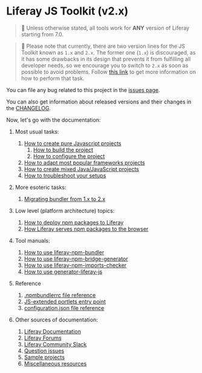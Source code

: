 # Liferay JS Toolkit (v2.x)

> 👀 Unless otherwise stated, all tools work for **ANY** version of Liferay starting from 7.0.

> 👀 Please note that currently, there are two version lines for the JS Toolkit known as `1.x` and `2.x`.
> The former one (`1.x`) is discouraged, as it has some drawbacks in its design that prevents it from fulfilling all developer needs, so we encourage you to switch to `2.x` as soon as possible to avoid problems. Follow [this link](./Migrating-bundler-from-1.x-to-2.x.md) to get more information on how to perform that task.

You can file any bug related to this project in the [issues page](https://github.com/liferay/liferay-frontend-projects/issues?q=is%3Aissue+is%3Aopen+label%3Ajs-toolkit+label%3A2.x).

You can also get information about released versions and their changes in the [CHANGELOG](../CHANGELOG.md).

Now, let's go with the documentation:

1. Most usual tasks:

    1. [How to create pure Javascript projects](./How-to-use-generator-liferay-js.md)
        1. [How to build the project](./Running-build-npm-scripts.md)
        2. [How to configure the project](./Configuring-pure-javascript-projects.md)
    2. [How to adapt most popular frameworks projects](How-to-adapt-most-popular-frameworks-projects.md)
    3. [How to create mixed Java/JavaScript projects](How-to-create-mixed-Java-JavaScript-projects.md)
    4. [How to troubleshoot your setups](How-to-troubleshoot-your-setups.md)

2. More esoteric tasks:

    1. [Migrating bundler from 1.x to 2.x](Migrating-bundler-from-1.x-to-2.x.md)

3. Low level (platform architecture) topics:

    1. [How to deploy npm packages to Liferay](How-to-deploy-npm-packages-to-Liferay.md)
    2. [How Liferay serves npm packages to the browser](How-Liferay-serves-npm-packages-to-the-browser.md)

4. Tool manuals:

    1. [How to use liferay-npm-bundler](How-to-use-liferay-npm-bundler.md)
    2. [How to use liferay-npm-bridge-generator](How-to-use-liferay-npm-bridge-generator.md)
    3. [How to use liferay-npm-imports-checker](How-to-use-liferay-npm-imports-checker.md)
    4. [How to use generator-liferay-js](How-to-use-generator-liferay-js.md)

5. Reference

    1. [.npmbundlerrc file reference](.npmbundlerrc-file-reference.md)
    2. [JS-extended portlets entry point](JS-extended-portlets-entry-point.md)
    3. [configuration.json file reference](configuration.json-file-reference.md)

6. Other sources of documentation:

    1. [Liferay Documentation](https://dev.liferay.com/develop/tutorials/-/knowledge_base/7-0/using-npm-in-your-portlets)
    2. [Liferay Forums](https://web.liferay.com/community/forums/-/message_boards/category/8408627)
    3. [Liferay Community Slack](https://liferay-community.slack.com/)
    4. [Question issues](https://github.com/liferay/liferay-frontend-projects/issues?q=is%3Aissue+is%3Aopen+label%3Ajs-toolkit+label%3A2.x+label%3Aquestion)
    5. [Sample projects](Sample-projects.md)
    6. [Miscellaneous resources](Miscellaneous-resources.md)
